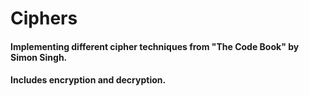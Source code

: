 # Ciphers

#### Implementing different cipher techniques from "The Code Book" by Simon Singh.
#### Includes encryption and decryption. 
